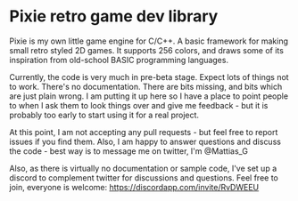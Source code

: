 Pixie retro game dev library
============================

Pixie is my own little game engine for C/C++. A basic framework for making small retro styled 2D games. It supports 256 colors, and draws some of its inspiration from old-school BASIC programming languages.

Currently, the code is very much in pre-beta stage. Expect lots of things not to work. There's no documentation. There are bits missing, and bits which are just plain wrong. I am putting it up here so I have a place to point people to when I ask them to look things over and give me feedback - but it is probably too early to start using it for a real project. 

At this point, I am not accepting any pull requests - but feel free to report issues if you find them. Also, I am happy to answer questions and discuss the code - best way is to message me on twitter, I'm @Mattias_G

Also, as there is virtually no documentation or sample code, I've set up a discord to complement twitter for discussions and questions. Feel free to join, everyone is welcome: https://discordapp.com/invite/RvDWEEU
